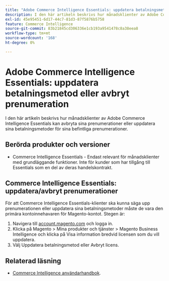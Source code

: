 ```yaml
---
title: "Adobe Commerce Intelligence Essentials: uppdatera betalningsmetod eller avbryt prenumeration"
description: I den här artikeln beskrivs hur månadsklienter av Adobe Commerce Intelligence Essentials kan avbryta sina prenumerationer eller uppdatera sina betalningsmetoder för sina befintliga prenumerationer.
exl-id: 45e95451-6d17-44c7-81d3-87f5876b5758
feature: Commerce Intelligence
source-git-commit: 83b21845cd306336e1cb193a9541478c8a38eea8
workflow-type: tm+mt
source-wordcount: '168'
ht-degree: 0%

---
```


# Adobe Commerce Intelligence Essentials: uppdatera betalningsmetod eller avbryt prenumeration

I den här artikeln beskrivs hur månadsklienter av Adobe Commerce Intelligence Essentials kan avbryta sina prenumerationer eller uppdatera sina betalningsmetoder för sina befintliga prenumerationer.

## Berörda produkter och versioner

* Commerce Intelligence Essentials - Endast relevant för månadsklienter med grundläggande funktioner. Inte för kunder som har tillgång till Essentials som en del av deras handelskontrakt.

## Commerce Intelligence Essentials: uppdatera/avbryt prenumerationer

För att Commerce Intelligence Essentials-klienter ska kunna säga upp prenumerationen eller uppdatera sina betalningsmetoder måste de vara den primära kontoinnehavaren för Magento-kontot. Stegen är:

1. Navigera till [account.magento.com](https://account.magento.com) och logga in.
1. Klicka på Magento > Mina produkter och tjänster > Magento Business Intelligence och klicka på Visa information bredvid licensen som du vill uppdatera.
1. Välj Uppdatera betalningsmetod eller Avbryt licens.

## Relaterad läsning

* [Commerce Intelligence användarhandbok](/docs/commerce-business-intelligence/mbi/guide-overview.html).

